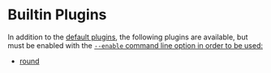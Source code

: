 # Builtin Plugins

In addition to the [default plugins](./preset-default.md), the following plugins are available, but must be enabled with the [`--enable` command line option in order to be used:
](./command-line-options.md#enable)

- [round](./plugins/round.md)
